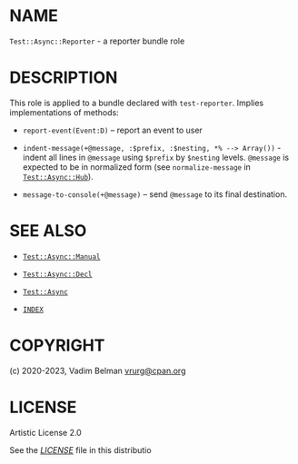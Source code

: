 # NAME

`Test::Async::Reporter` - a reporter bundle role

# DESCRIPTION

This role is applied to a bundle declared with `test-reporter`. Implies implementations of methods:

  - `report-event(Event:D)` – report an event to user

  - `indent-message(+@message, :$prefix, :$nesting, *% --> Array())` - indent all lines in `@message` using `$prefix` by `$nesting` levels. `@message` is expected to be in normalized form (see `normalize-message` in [`Test::Async::Hub`](Hub.md)).

  - `message-to-console(+@message)` – send `@message` to its final destination.

# SEE ALSO

  - [`Test::Async::Manual`](Manual.md)

  - [`Test::Async::Decl`](Decl.md)

  - [`Test::Async`](../Async.md)

  - [`INDEX`](../../../../INDEX.md)

# COPYRIGHT

(c) 2020-2023, Vadim Belman <vrurg@cpan.org>

# LICENSE

Artistic License 2.0

See the [*LICENSE*](../../../../LICENSE) file in this distributio
